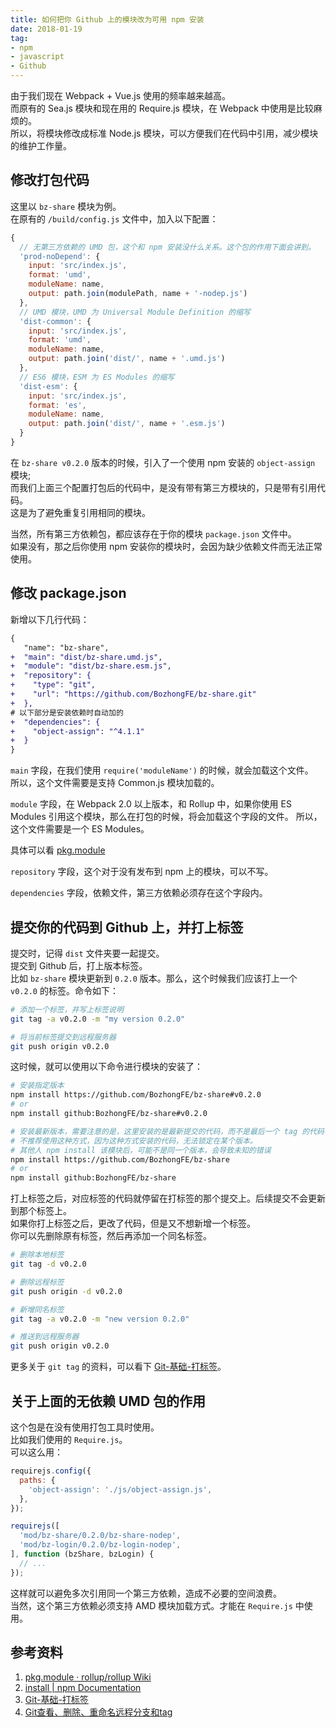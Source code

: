 ```yaml
---
title: 如何把你 Github 上的模块改为可用 npm 安装
date: 2018-01-19
tag: 
- npm
- javascript
- Github
---
```


由于我们现在 Webpack + Vue.js 使用的频率越来越高。  
而原有的 Sea.js 模块和现在用的 Require.js 模块，在 Webpack 中使用是比较麻烦的。  
所以，将模块修改成标准 Node.js 模块，可以方便我们在代码中引用，减少模块的维护工作量。

<!-- more -->

## 修改打包代码

这里以 `bz-share` 模块为例。  
在原有的 `/build/config.js` 文件中，加入以下配置：

```javascript
{
  // 无第三方依赖的 UMD 包，这个和 npm 安装没什么关系。这个包的作用下面会讲到。
  'prod-noDepend': {
    input: 'src/index.js',
    format: 'umd',
    moduleName: name,
    output: path.join(modulePath, name + '-nodep.js')
  },
  // UMD 模块，UMD 为 Universal Module Definition 的缩写
  'dist-common': {
    input: 'src/index.js',
    format: 'umd',
    moduleName: name,
    output: path.join('dist/', name + '.umd.js')
  },
  // ES6 模块，ESM 为 ES Modules 的缩写
  'dist-esm': {
    input: 'src/index.js',
    format: 'es',
    moduleName: name,
    output: path.join('dist/', name + '.esm.js')
  }
}
```
在 `bz-share v0.2.0` 版本的时候，引入了一个使用 npm 安装的 `object-assign` 模块;  
而我们上面三个配置打包后的代码中，是没有带有第三方模块的，只是带有引用代码。  
这是为了避免重复引用相同的模块。  

当然，所有第三方依赖包，都应该存在于你的模块 `package.json` 文件中。  
如果没有，那之后你使用 npm 安装你的模块时，会因为缺少依赖文件而无法正常使用。


## 修改 package.json

新增以下几行代码：

```diff
{
   "name": "bz-share",
+  "main": "dist/bz-share.umd.js",
+  "module": "dist/bz-share.esm.js",
+  "repository": {
+    "type": "git",
+    "url": "https://github.com/BozhongFE/bz-share.git"
+  },
# 以下部分是安装依赖时自动加的
+  "dependencies": {
+    "object-assign": "^4.1.1"
+  }
}
```

`main` 字段，在我们使用 `require('moduleName')` 的时候，就会加载这个文件。  
所以，这个文件需要是支持 Common.js 模块加载的。

`module` 字段，在 Webpack 2.0 以上版本，和 Rollup 中，如果你使用 ES Modules 引用这个模块，那么在打包的时候，将会加载这个字段的文件。
所以，这个文件需要是一个 ES Modules。

具体可以看 [pkg.module](https://github.com/rollup/rollup/wiki/pkg.module)

`repository` 字段，这个对于没有发布到 npm 上的模块，可以不写。  

`dependencies` 字段，依赖文件，第三方依赖必须存在这个字段内。

## 提交你的代码到 Github 上，并打上标签

提交时，记得 `dist` 文件夹要一起提交。  
提交到 Github 后，打上版本标签。  
比如 `bz-share` 模块更新到 `0.2.0` 版本。那么，这个时候我们应该打上一个 `v0.2.0` 的标签。命令如下：

```bash
# 添加一个标签，并写上标签说明
git tag -a v0.2.0 -m "my version 0.2.0"

# 将当前标签提交到远程服务器
git push origin v0.2.0
```

这时候，就可以使用以下命令进行模块的安装了：

```bash
# 安装指定版本
npm install https://github.com/BozhongFE/bz-share#v0.2.0
# or
npm install github:BozhongFE/bz-share#v0.2.0

# 安装最新版本，需要注意的是，这里安装的是最新提交的代码，而不是最后一个 tag 的代码
# 不推荐使用这种方式，因为这种方式安装的代码，无法锁定在某个版本。
# 其他人 npm install 该模块后，可能不是同一个版本，会导致未知的错误
npm install https://github.com/BozhongFE/bz-share
# or
npm install github:BozhongFE/bz-share
```

打上标签之后，对应标签的代码就停留在打标签的那个提交上。后续提交不会更新到那个标签上。  
如果你打上标签之后，更改了代码，但是又不想新增一个标签。  
你可以先删除原有标签，然后再添加一个同名标签。

```bash
# 删除本地标签
git tag -d v0.2.0

# 删除远程标签
git push origin -d v0.2.0

# 新增同名标签
git tag -a v0.2.0 -m "new version 0.2.0"

# 推送到远程服务器
git push origin v0.2.0
```

更多关于 `git tag` 的资料，可以看下 [Git-基础-打标签](https://git-scm.com/book/zh/v2/Git-基础-打标签)。 

## 关于上面的无依赖 UMD 包的作用

这个包是在没有使用打包工具时使用。  
比如我们使用的 `Require.js`。  
可以这么用：

```javascript
requirejs.config({
  paths: {
    'object-assign': './js/object-assign.js',
  },
});

requirejs([
  'mod/bz-share/0.2.0/bz-share-nodep',
  'mod/bz-login/0.2.0/bz-login-nodep',
], function (bzShare, bzLogin) {
  // ...
});
```

这样就可以避免多次引用同一个第三方依赖，造成不必要的空间浪费。  
当然，这个第三方依赖必须支持 AMD 模块加载方式。才能在 `Require.js` 中使用。

## 参考资料

1. [pkg.module · rollup/rollup Wiki](https://github.com/rollup/rollup/wiki/pkg.module)
2. [install | npm Documentation](https://docs.npmjs.com/cli/install)
3. [Git-基础-打标签](https://git-scm.com/book/zh/v2/Git-基础-打标签)
4. [Git查看、删除、重命名远程分支和tag](https://blog.zengrong.net/post/1746.html)